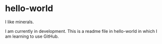 # hello-world
I like minerals.

I am currently in development. This is a readme file in hello-world in which I am learning to use GitHub.
